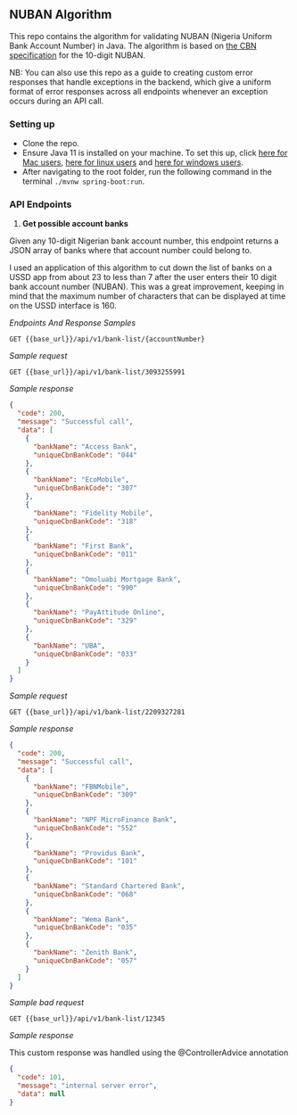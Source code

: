## NUBAN Algorithm

This repo contains the algorithm for validating 
NUBAN (Nigeria Uniform Bank Account Number) in Java. 
The algorithm is based on [the CBN specification](https://www.cbn.gov.ng/OUT/2011/CIRCULARS/BSPD/NUBAN%20PROPOSALS%20V%200%204-%2003%2009%202010.PDF)
for the 
10-digit NUBAN. 

NB: You can also use this repo as a guide to creating custom error responses that
handle exceptions in the backend, which give a uniform format of error responses
across all endpoints whenever an exception occurs during an API call. 

### Setting up
- Clone the repo.
- Ensure Java 11 is installed on your machine. To set this up, click [here for Mac users](https://www.youtube.com/watch?v=oiqKK0FOjK0), 
[here for linux users](https://www.youtube.com/watch?v=8HPi2uNDWHU) and [here for windows users](https://www.youtube.com/watch?v=RBuZHg6eyIs).
- After navigating to the root folder, run the following command in the terminal
  `./mvnw spring-boot:run`.



### API Endpoints

1. **Get possible account banks**

Given any 10-digit Nigerian bank account number, 
this endpoint returns a JSON array of banks where 
that account number could belong to.

I used an application of this algorithm to cut down the 
list of banks on a USSD app from  about 23 to less than 7 
after the user enters their 10 digit bank account number 
(NUBAN). This was a great improvement, keeping in mind that 
the maximum number of characters that can be displayed at  time
on the USSD interface is 160.

_Endpoints And Response Samples_

`GET {{base_url}}/api/v1/bank-list/{accountNumber}`

_Sample request_

`GET {{base_url}}/api/v1/bank-list/3093255991`

_Sample response_

```json
{
  "code": 200,
  "message": "Successful call",
  "data": [
    {
      "bankName": "Access Bank",
      "uniqueCbnBankCode": "044"
    },
    {
      "bankName": "EcoMobile",
      "uniqueCbnBankCode": "307"
    },
    {
      "bankName": "Fidelity Mobile",
      "uniqueCbnBankCode": "318"
    },
    {
      "bankName": "First Bank",
      "uniqueCbnBankCode": "011"
    },
    {
      "bankName": "Omoluabi Mortgage Bank",
      "uniqueCbnBankCode": "990"
    },
    {
      "bankName": "PayAttitude Online",
      "uniqueCbnBankCode": "329"
    },
    {
      "bankName": "UBA",
      "uniqueCbnBankCode": "033"
    }
  ]
}
```

_Sample request_

`GET {{base_url}}/api/v1/bank-list/2209327281`

_Sample response_

```json
{
  "code": 200,
  "message": "Successful call",
  "data": [
    {
      "bankName": "FBNMobile",
      "uniqueCbnBankCode": "309"
    },
    {
      "bankName": "NPF MicroFinance Bank",
      "uniqueCbnBankCode": "552"
    },
    {
      "bankName": "Providus Bank",
      "uniqueCbnBankCode": "101"
    },
    {
      "bankName": "Standard Chartered Bank",
      "uniqueCbnBankCode": "068"
    },
    {
      "bankName": "Wema Bank",
      "uniqueCbnBankCode": "035"
    },
    {
      "bankName": "Zenith Bank",
      "uniqueCbnBankCode": "057"
    }
  ]
}
```

_Sample bad request_

`GET {{base_url}}/api/v1/bank-list/12345`

_Sample response_

This custom response was handled using the @ControllerAdvice annotation

```json
{
  "code": 101,
  "message": "internal server error",
  "data": null
}
```





